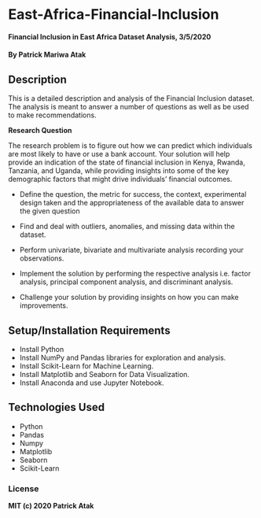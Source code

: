 # East-Africa-Financial-Inclusion
#### Financial Inclusion in East Africa Dataset Analysis, 3/5/2020
#### By **Patrick Mariwa Atak**
## Description
This is a detailed description and analysis of the Financial Inclusion dataset. 
The analysis is meant to answer a number of questions as well as be used to make recommendations. 

**Research Question**

The research problem is to figure out how we can predict which individuals are most likely to have or use a bank account. 
Your solution will help provide an indication of the state of financial inclusion in Kenya, Rwanda, Tanzania, and Uganda, 
while providing insights into some of the key demographic factors that might drive individuals’ financial outcomes.

*   Define the question, the metric for success, the context, experimental design taken and the appropriateness of the available data to answer the given question
*   Find and deal with outliers, anomalies, and missing data within the dataset.


*   Perform univariate, bivariate and multivariate analysis recording your observations.
*   Implement the solution by performing the respective analysis i.e. factor analysis, principal component analysis, and discriminant analysis.

*   Challenge your solution by providing insights on how you can make improvements.


## Setup/Installation Requirements
* Install Python
* Install NumPy and Pandas libraries for exploration and analysis.
* Install Scikit-Learn for Machine Learning.
* Install Matplotlib and Seaborn for Data Visualization.
* Install Anaconda and use Jupyter Notebook.

## Technologies Used
* Python
* Pandas
* Numpy
* Matplotlib
* Seaborn
* Scikit-Learn

### License
**MIT (c) 2020 Patrick Atak**
